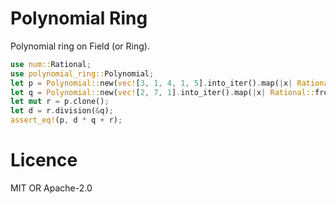 # Polynomial Ring
Polynomial ring on Field (or Ring).

```rust
use num::Rational;
use polynomial_ring::Polynomial;
let p = Polynomial::new(vec![3, 1, 4, 1, 5].into_iter().map(|x| Rational::from_integer(x)).collect());
let q = Polynomial::new(vec![2, 7, 1].into_iter().map(|x| Rational::from_integer(x)).collect());
let mut r = p.clone();
let d = r.division(&q);
assert_eq!(p, d * q + r);
```

# Licence
MIT OR Apache-2.0

